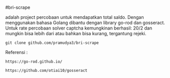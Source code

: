 #bri-scrape


adalah project percobaan untuk mendapatkan total saldo.
Dengan menggunakan bahasa Golang dibantu dengan library go-rod dan gosseract.
Untuk rate percobaan solver captcha kemungkinan berhasil: 20/2 dan mungkin bisa lebih dari atau bahkan bisa kurang, tergantung rejeki.


    git clone github.com/pramudya3/bri-scrape
    
  Referensi :
  
    https://go-rod.github.io/
    
    https://github.com/otiai10/gosseract
